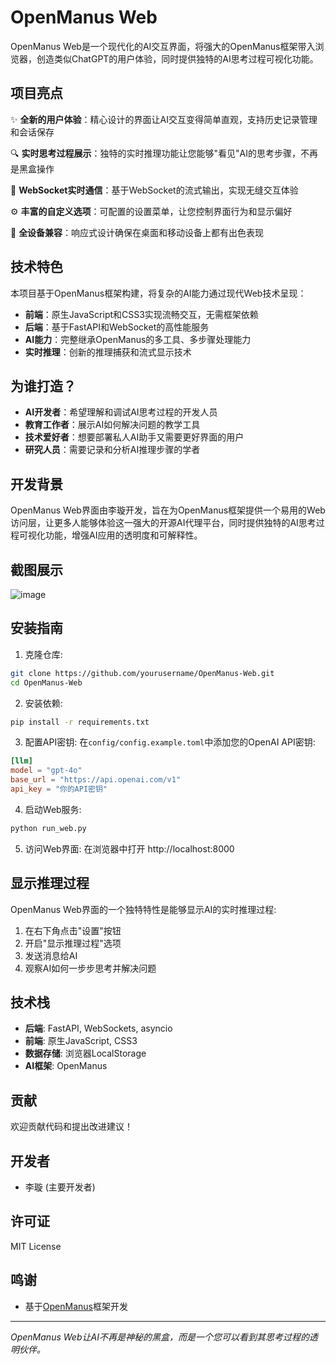 # OpenManus Web

OpenManus Web是一个现代化的AI交互界面，将强大的OpenManus框架带入浏览器，创造类似ChatGPT的用户体验，同时提供独特的AI思考过程可视化功能。

## 项目亮点

✨ **全新的用户体验**：精心设计的界面让AI交互变得简单直观，支持历史记录管理和会话保存

🔍 **实时思考过程展示**：独特的实时推理功能让您能够"看见"AI的思考步骤，不再是黑盒操作

🔄 **WebSocket实时通信**：基于WebSocket的流式输出，实现无缝交互体验

⚙️ **丰富的自定义选项**：可配置的设置菜单，让您控制界面行为和显示偏好

📱 **全设备兼容**：响应式设计确保在桌面和移动设备上都有出色表现

## 技术特色

本项目基于OpenManus框架构建，将复杂的AI能力通过现代Web技术呈现：

- **前端**：原生JavaScript和CSS3实现流畅交互，无需框架依赖
- **后端**：基于FastAPI和WebSocket的高性能服务
- **AI能力**：完整继承OpenManus的多工具、多步骤处理能力
- **实时推理**：创新的推理捕获和流式显示技术

## 为谁打造？

- **AI开发者**：希望理解和调试AI思考过程的开发人员
- **教育工作者**：展示AI如何解决问题的教学工具
- **技术爱好者**：想要部署私人AI助手又需要更好界面的用户
- **研究人员**：需要记录和分析AI推理步骤的学者

## 开发背景

OpenManus Web界面由李璇开发，旨在为OpenManus框架提供一个易用的Web访问层，让更多人能够体验这一强大的开源AI代理平台，同时提供独特的AI思考过程可视化功能，增强AI应用的透明度和可解释性。

## 截图展示

![image](https://github.com/user-attachments/assets/96ef5bd1-12e6-4975-838e-422e76caed94)


## 安装指南

1. 克隆仓库:
```bash
git clone https://github.com/yourusername/OpenManus-Web.git
cd OpenManus-Web
```

2. 安装依赖:
```bash
pip install -r requirements.txt
```

3. 配置API密钥:
在`config/config.example.toml`中添加您的OpenAI API密钥:
```toml
[llm]
model = "gpt-4o"
base_url = "https://api.openai.com/v1"
api_key = "你的API密钥"
```

4. 启动Web服务:
```bash
python run_web.py
```

5. 访问Web界面:
在浏览器中打开 http://localhost:8000

## 显示推理过程

OpenManus Web界面的一个独特特性是能够显示AI的实时推理过程:

1. 在右下角点击"设置"按钮
2. 开启"显示推理过程"选项
3. 发送消息给AI
4. 观察AI如何一步步思考并解决问题

## 技术栈

- **后端**: FastAPI, WebSockets, asyncio
- **前端**: 原生JavaScript, CSS3
- **数据存储**: 浏览器LocalStorage
- **AI框架**: OpenManus

## 贡献

欢迎贡献代码和提出改进建议！

## 开发者

- 李璇 (主要开发者)

## 许可证

MIT License

## 鸣谢

- 基于[OpenManus](https://github.com/mannaandpoem/OpenManus)框架开发

---

*OpenManus Web让AI不再是神秘的黑盒，而是一个您可以看到其思考过程的透明伙伴。* 
